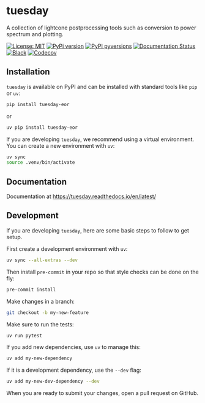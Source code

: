 # tuesday
A collection of lightcone postprocessing tools such as conversion to power spectrum and plotting.

[![License: MIT](https://img.shields.io/badge/License-MIT-yellow.svg)](https://opensource.org/licenses/MIT)
[![PyPi version](https://badgen.net/pypi/v/tuesday-eor/)](https://pypi.org/project/tuesday-eor)
[![PyPI pyversions](https://img.shields.io/pypi/pyversions/tuesday-eor.svg)](https://pypi.python.org/pypi/tuesday-eor/)
[![Documentation Status](https://readthedocs.org/projects/tuesday/badge/?version=latest)](http://tuesday.readthedocs.io/?badge=latest)
[![Black](https://img.shields.io/badge/code%20style-black-000000.svg)](https://github.com/psf/black)
[![Codecov](https://codecov.io/gh/21cmfast/tuesday/branch/main/graph/badge.svg)](https://app.codecov.io/gh/21cmfast/tuesday)

## Installation

`tuesday` is available on PyPI and can be installed with standard
tools like `pip` or `uv`:

```bash
pip install tuesday-eor
```

or

```bash
uv pip install tuesday-eor
```

If you are developing `tuesday`, we recommend using a virtual environment.
You can create a new environment with `uv`:
```bash
uv sync
source .venv/bin/activate
```


## Documentation

Documentation at https://tuesday.readthedocs.io/en/latest/

## Development

If you are developing `tuesday`, here are some basic steps to follow to get setup.

First create a development environment with `uv`:

```bash
uv sync --all-extras --dev
```

Then install `pre-commit` in your repo so that style checks can be done on the fly:

```bash
pre-commit install
```

Make changes in a branch:

```bash
git checkout -b my-new-feature
```

Make sure to run the tests:

```bash
uv run pytest
```

If you add new dependencies, use `uv` to manage this:

```bash
uv add my-new-dependency
```

If it is a development dependency, use the `--dev` flag:

```bash
uv add my-new-dev-dependency --dev
```

When you are ready to submit your changes, open a pull request on GitHub.
